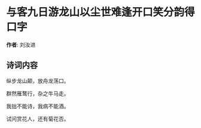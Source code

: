 # 与客九日游龙山以尘世难逢开口笑分韵得口字

**作者**: 刘汝进

## 诗词内容

纵步龙山颠，放舟龙荡口。

群然雁鹜行，杂之牛马走。

我拙不能诗，我病不能酒。

试问赏花人，还有菊花否。

